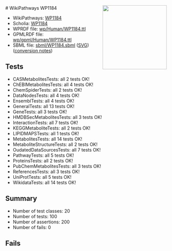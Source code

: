 <img style="float: right; width: 200px" src="../logo.png" />
# WikiPathways WP1184

* WikiPathways: [WP1184](https://identifiers.org/wikipathways:WP1184)
* Scholia: [WP1184](https://scholia.toolforge.org/wikipathways/WP1184)
* WPRDF file: [wp/Human/WP1184.ttl](../wp/Human/WP1184.ttl)
* GPMLRDF file: [wp/gpml/Human/WP1184.ttl](../wp/gpml/Human/WP1184.ttl)
* SBML file: [sbml/WP1184.sbml](../sbml/WP1184.sbml) ([SVG](../sbml/WP1184.svg)) ([conversion notes](../sbml/WP1184.txt))

## Tests
* CASMetabolitesTests: all 2 tests OK!
* ChEBIMetabolitesTests: all 4 tests OK!
* ChemSpiderTests: all 2 tests OK!
* DataNodesTests: all 4 tests OK!
* EnsemblTests: all 4 tests OK!
* GeneralTests: all 13 tests OK!
* GeneTests: all 3 tests OK!
* HMDBSecMetabolitesTests: all 3 tests OK!
* InteractionTests: all 7 tests OK!
* KEGGMetaboliteTests: all 2 tests OK!
* LIPIDMAPSTests: all 1 tests OK!
* MetabolitesTests: all 14 tests OK!
* MetaboliteStructureTests: all 2 tests OK!
* OudatedDataSourcesTests: all 7 tests OK!
* PathwayTests: all 5 tests OK!
* ProteinsTests: all 2 tests OK!
* PubChemMetabolitesTests: all 3 tests OK!
* ReferencesTests: all 3 tests OK!
* UniProtTests: all 5 tests OK!
* WikidataTests: all 14 tests OK!


## Summary

* Number of test classes: 20
* Number of tests: 100
* Number of assertions: 200
* Number of fails: 0

## Fails

